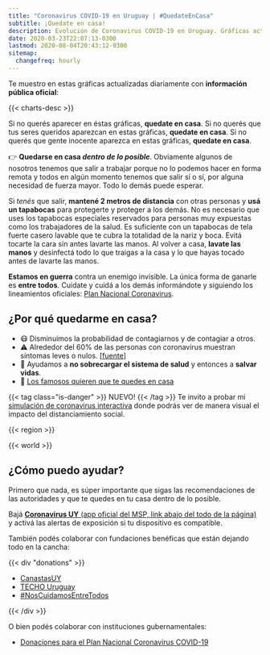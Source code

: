 ```yaml
---
title: "Coronavirus COVID-19 en Uruguay | #QuedateEnCasa"
subtitle: ¡Quedate en casa!
description: Evolución de Coronavirus COVID-19 en Uruguay. Gráficas actualizadas diariamente con información oficial. Si no querés aparecer en este sitio, quedate en casa.
date: 2020-03-23T22:07:13-0300
lastmod: 2020-08-04T20:43:12-0300
sitemap:
  changefreq: hourly
---
```

<!--
{{< uruguay >}}
-->

Te muestro en estas gráficas actualizadas diariamente con **información pública oficial**:

{{< charts-desc >}}

Si no querés aparecer en éstas gráficas, **quedate en casa**. Si no querés que tus seres queridos aparezcan en estas gráficas, **quedate en casa**. Si no querés que gente inocente aparezca en estas gráficas, **quedate en casa**.

👉 **Quedarse en casa _dentro de lo posible_**. Obviamente algunos de nosotros tenemos que salir a trabajar porque no lo podemos hacer en forma remota y todos en algún momento tenemos que salir sí o sí, por alguna necesidad de fuerza mayor. Todo lo demás puede esperar.

Si _tenés_ que salir, **mantené 2 metros de distancia** con otras personas y **usá un tapabocas** para protegerte y proteger a los demás. No es necesario que uses los tapabocas especiales reservados para personas muy expuestas como los trabajadores de la salud. Es suficiente con un tapabocas de tela fuerte casero lavable que te cubra la totalidad de la nariz y boca. Evitá tocarte la cara sin antes lavarte las manos. Al volver a casa, **lavate las manos** y desinfectá todo lo que traigas a la casa y lo que hayas tocado antes de lavarte las manos.

**Estamos en guerra** contra un enemigo invisible. La única forma de ganarle es **entre todos**. Cuidate y cuidá a los demás informándote y siguiendo los lineamientos oficiales: [Plan Nacional Coronavirus][MSP_coronavirus].

## ¿Por qué quedarme en casa?

* 😷 Disminuímos la probabilidad de contagiarnos y de contagiar a otros.
* ⚠️ Alrededor del 60% de las personas con coronavirus muestran síntomas leves o nulos. [[fuente][asymptomatic_cases]]
* 🏥 Ayudamos a **no sobrecargar el sistema de salud** y entonces a **salvar vidas**.
* 🤩 [Los famosos quieren que te quedes en casa](/celebrities)

{{< tag class="is-danger" >}}
NUEVO!
{{< /tag >}}
Te invito a probar mi [simulación de coronavirus interactiva][simulator] donde podrás ver de manera visual el impacto del distanciamiento social.

{{< region >}}

{{< world >}}

## ¿Cómo puedo ayudar?

Primero que nada, es súper importante que sigas las recomendaciones de las autoridades y que te quedes en tu casa dentro de lo posible.

Bajá [**Coronavirus UY** (app oficial del MSP, link abajo del todo de la página)](https://www.gub.uy/ministerio-salud-publica/coronavirus) y activá las alertas de exposición si tu dispositivo es compatible.

También podés colaborar con fundaciones benéficas que están dejando todo en la cancha:

{{< div "donations" >}}

* [CanastasUY](https://www.instagram.com/canastasuy/)
* [TECHO Uruguay](https://www.instagram.com/techo_uy/)
* [#NosCuidamosEntreTodos](https://bit.ly/2U1hjnu)

{{< /div >}}

O bien podés colaborar con instituciones gubernamentales:

* [Donaciones para el Plan Nacional Coronavirus COVID-19][donacionesPN]

[MSP_coronavirus]: https://www.gub.uy/ministerio-salud-publica/comunicacion/publicaciones/informacion-para-poblacion
[coronaviruswikipedia]: https://es.wikipedia.org/wiki/Pandemia_de_enfermedad_por_coronavirus_de_2020_en_Uruguay
[asymptomatic_cases]: https://www.medrxiv.org/content/10.1101/2020.03.03.20030593v1
[donacionesPN]: https://www.gub.uy/sistema-nacional-emergencias/comunicacion/comunicados/donaciones-para-plan-nacional-coronavirus-covid-19
[simulator]: /simulation
